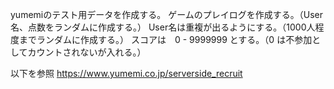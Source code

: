 yumemiのテスト用データを作成する。
ゲームのプレイログを作成する。（User名、点数をランダムに作成する。）
User名は重複が出るようにする。（1000人程度までランダムに作成する。）
スコアは　0 - 9999999 とする。（0 は不参加としてカウントされないが入れる。）

以下を参照
https://www.yumemi.co.jp/serverside_recruit


